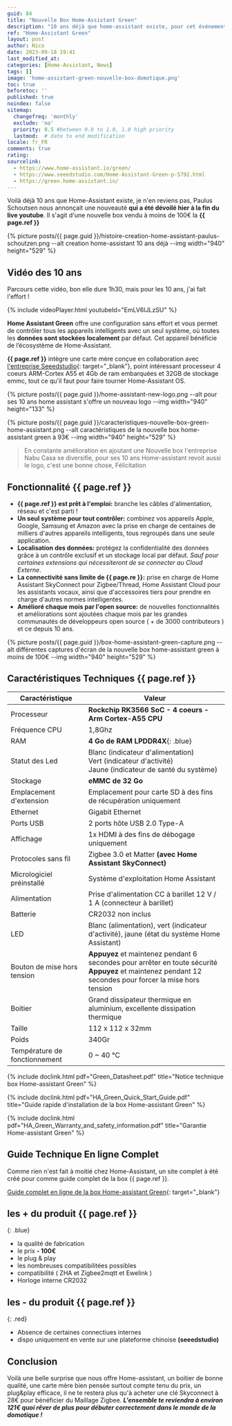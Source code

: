 ```yaml
---
guid: 84
title: "Nouvelle Box Home-Assistant Green"
description: "10 ans déjà que home-assistant existe, pour cet événement ils nous font découvrir leur nouvelle box Home-assistant green à moins de 100€"
ref: "Home-Assistant Green"
layout: post
author: Nico
date: 2023-09-18 19:41
last_modified_at: 
categories: [Home-Assistant, News]
tags: []
image: 'home-assistant-green-nouvelle-box-domotique.png'
toc: true
beforetoc: ''
published: true
noindex: false
sitemap:
  changefreq: 'monthly'
  exclude: 'no'
  priority: 0.5 #between 0.0 to 1.0, 1.0 high priority
  lastmod:  # date to end modification
locale: fr_FR
comments: true
rating:  
sourcelink:
  - https://www.home-assistant.io/green/
  - https://www.seeedstudio.com/Home-Assistant-Green-p-5792.html
  - https://green.home-assistant.io/
---
```


Voilà déjà 10 ans que Home-Assistant existe, je n'en reviens pas, Paulus Schoutsen nous annonçait une nouveauté **qui a été dévoilé hier à la fin du live youtube**. Il s'agit d'une nouvelle box vendu à moins de 100€ la **{{ page.ref }}**

{% picture posts/{{ page.guid }}/histoire-creation-home-assistant-paulus-schoutzen.png --alt creation home-assistant 10 ans déjà --img width="940" height="529" %}

## Vidéo des 10 ans

Parcours cette vidéo, bon elle dure 1h30, mais pour les 10 ans, j'ai fait l'effort !

{% include videoPlayer.html youtubeId="EmLV6lJLzSU" %}

**Home Assistant Green**  offre une configuration sans effort et vous permet de contrôler tous les appareils intelligents avec un seul système, où toutes les **données sont stockées localement** par défaut. Cet appareil bénéficie de l’écosystème  de Home-Assistant.

**{{ page.ref }}** intègre une carte mère conçue en collaboration avec [l'entreprise Seeedstudio](https://www.seeedstudio.com/Home-Assistant-Green-p-5792.html){: target="_blank"}, point intéressant processeur 4 coeurs ARM-Cortex A55 et 4Gb de ram embarquées et 32GB de stockage emmc, tout ce qu'il faut pour faire tourner Home-Assistant OS.

{% picture posts/{{ page.guid }}/home-assistant-new-logo.png --alt pour ses 10 ans home assistant s'offre un nouveau logo --img width="940" height="133" %}

{% picture posts/{{ page.guid }}/caracteristiques-nouvelle-box-green-home-assistant.png --alt caractéristiques de la nouvelle box home-assistant green à 93€ --img width="940" height="529" %}

> En constante amélioration en ajoutant une Nouvelle box l'entreprise Nabu Casa se diversifie, pour ses 10 ans Home-assistant revoit aussi le logo, c'est une bonne chose, Félicitation

## Fonctionnalité {{ page.ref }}

- **{{ page.ref }} est prêt à l'emploi:** branche les câbles d'alimentation, réseau et c'est parti !
- **Un seul système pour tout contrôler:** combinez vos appareils Apple, Google, Samsung et Amazon avec la prise en charge de centaines de milliers d'autres appareils intelligents, tous regroupés dans une seule application.
- **Localisation des données:** protégez la confidentialité des données grâce à un contrôle exclusif et un stockage local par défaut. *Sauf pour certaines extensions qui nécessiteront de se connecter au Cloud Externe*.
- **La connectivité sans limite de {{ page.re }}:** prise en charge de Home Assistant SkyConnect pour Zigbee/Thread, Home Assistant Cloud pour les assistants vocaux, ainsi que d'accessoires tiers pour prendre en charge d'autres normes intelligentes.
- **Amélioré chaque mois par l'open source:** de nouvelles fonctionnalités et améliorations sont ajoutées chaque mois par les grandes communautés de développeurs open source ( + de 3000 contributeurs ) et ce depuis 10 ans.

{% picture posts/{{ page.guid }}/box-home-assistant-green-capture.png --alt différentes captures d'écran de la nouvelle box home-assistant green à moins de 100€ --img width="940" height="529" %}

## Caractéristiques Techniques {{ page.ref }}

|Caractéristique|Valeur|
|-------------|------|
|Processeur|**Rockchip RK3566 SoC - 4 coeurs - Arm Cortex-A55 CPU**|
|Fréquence CPU|1,8Ghz|
|RAM|**4 Go de RAM LPDDR4X**{: .blue}|
|Statut des Led|Blanc (indicateur d'alimentation)<br>Vert (indicateur d'activité)<br>Jaune (indicateur de santé du système)|
|Stockage|**eMMC de 32 Go**|
|Emplacement d'extension|Emplacement pour carte SD à des fins de récupération uniquement|
|Ethernet|Gigabit Ethernet|
|Ports USB|2 ports hôte USB 2.0 Type-A|
|Affichage|1x HDMI à des fins de débogage uniquement|
|Protocoles sans fil|Zigbee 3.0 et Matter **(avec Home Assistant SkyConnect)**|
|Micrologiciel préinstallé|Système d'exploitation Home Assistant|
|Alimentation|Prise d'alimentation CC à barillet 12 V / 1 A (connecteur à barillet)|
|Batterie|CR2032 non inclus|
|LED|Blanc (alimentation), vert (indicateur d'activité), jaune (état du système Home Assistant)|
|Bouton de mise hors tension|**Appuyez** et maintenez pendant 6 secondes pour arrêter en toute sécurité<br>**Appuyez** et maintenez pendant 12 secondes pour forcer la mise hors tension|
|Boitier|Grand dissipateur thermique en aluminium, excellente dissipation thermique|
|Taille|112 x 112 x 32mm|
|Poids|340Gr|
|Température de fonctionnement|0 ~ 40 ℃|

{% include doclink.html pdf="Green_Datasheet.pdf" title="Notice technique box Home-assistant Green" %}

{% include doclink.html pdf="HA_Green_Quick_Start_Guide.pdf" title="Guide rapide d'installation de la box Home-assistant Green" %}

{% include doclink.html pdf="HA_Green_Warranty_and_safety_information.pdf" title="Garantie Home-assistant Green" %}

## Guide Technique En ligne Complet

Comme rien n'est fait à moitié chez Home-Assistant, un site complet à été créé pour comme guide complet de la box {{ page.ref }}.

[Guide complet en ligne de la box Home-assistant Green](https://green.home-assistant.io/){: target="_blank"}

## **les + du produit** {{ page.ref }}
{: .blue}
- la qualité de fabrication
- le prix **- 100€**
- le plug & play
- les nombreuses compatibilitées possibles
- compatibilité ( ZHA et Zigbee2mqtt et Ewelink ) 
- Horloge interne CR2032


## **les - du produit** {{ page.ref }}
{: .red}

- Absence de certaines connectiues internes
- dispo uniquement en vente sur une plateforme chinoise **(seeedstudio)**

## Conclusion

Voilà une belle surprise que nous offre Home-assistant, un boitier de bonne qualité, une carte mère bien pensée surtout compte tenu du prix, un plug&play efficace, il ne te restera plus qu'à acheter une clé Skyconnect à 28€ pour bénéficier du Maillage Zigbee. ***L'ensemble te reviendra à environ 121€ quoi rêver de plus pour débuter correctement dans le monde de la domotique !***

